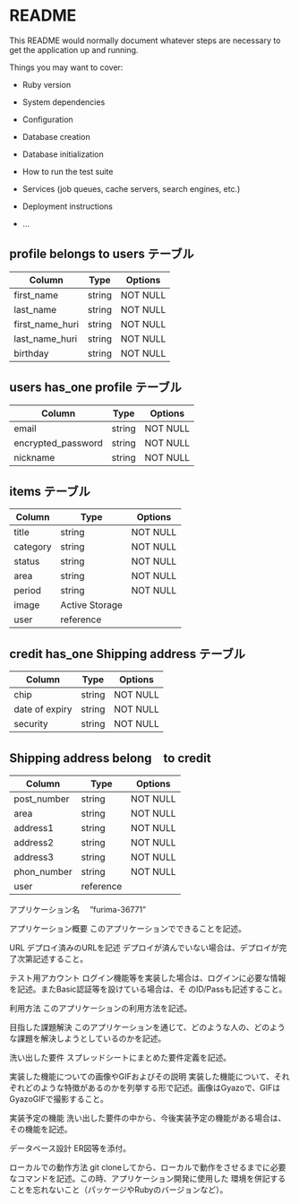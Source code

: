 # README

This README would normally document whatever steps are necessary to get the
application up and running.

Things you may want to cover:

* Ruby version

* System dependencies

* Configuration

* Database creation

* Database initialization

* How to run the test suite

* Services (job queues, cache servers, search engines, etc.)

* Deployment instructions

* ...

## profile belongs to users テーブル

| Column             | Type   | Options     |
| ------------------ | ------ | ----------- |
| first_name         | string | NOT NULL    |
| last_name          | string | NOT NULL    |
| first_name_huri    | string | NOT NULL    |
| last_name_huri     | string | NOT NULL    |
| birthday           | string | NOT NULL    |


## users has_one profile テーブル

| Column             | Type   | Options     |
| ------------------ | ------ | ----------- |
| email              | string | NOT NULL    |
| encrypted_password | string | NOT NULL    |
| nickname           | string | NOT NULL    |



## items テーブル

| Column       | Type           | Options     |
| ------------ | -------------- | ----------- |
| title        | string         | NOT NULL    |
| category     | string         | NOT NULL    |
| status       | string         | NOT NULL    |
| area         | string         | NOT NULL    |
| period       | string         | NOT NULL    |
| image        | Active Storage |             |
| user         | reference      |             |

## credit   has_one Shipping address テーブル

| Column           | Type           | Options                        |
| ---------------- | -------------- | ------------------------------ |
| chip             | string         | NOT NULL                       |
| date of expiry   | string         | NOT NULL                       |
| security         | string         | NOT NULL                       |


## Shipping address belong　to credit
| Column           | Type           | Options                        |
|------------------|----------------|--------------------------------|
| post_number      | string         | NOT NULL                       |
| area             | string         | NOT NULL                       |
| address1         | string         | NOT NULL                       |
| address2         | string         | NOT NULL                       |
| address3         | string         | NOT NULL                       |
| phon_number      | string         | NOT NULL                       |
| user             | reference      |                                |


アプリケーション名          　”furima-36771”

アプリケーション概要          	このアプリケーションでできることを記述。

URL	デプロイ済みのURLを記述    デプロイが済んでいない場合は、デプロイが完了次第記述すること。

テスト用アカウント             	ログイン機能等を実装した場合は、ログインに必要な情報を記述。またBasic認証等を設けている場合は、そ
のID/Passも記述すること。

利用方法	このアプリケーションの利用方法を記述。

目指した課題解決	このアプリケーションを通じて、どのような人の、どのような課題を解決しようとしているのかを記述。

洗い出した要件	スプレッドシートにまとめた要件定義を記述。

実装した機能についての画像やGIFおよびその説明	実装した機能について、それぞれどのような特徴があるのかを列挙する形で記述。画像はGyazoで、GIFはGyazoGIFで撮影すること。

実装予定の機能	洗い出した要件の中から、今後実装予定の機能がある場合は、その機能を記述。

データベース設計	ER図等を添付。

ローカルでの動作方法	git cloneしてから、ローカルで動作をさせるまでに必要なコマンドを記述。この時、アプリケーション開発に使用した
環境を併記することを忘れないこと（パッケージやRubyのバージョンなど）。